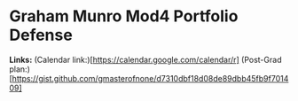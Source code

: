 # Graham Munro Mod4 Portfolio Defense

**Links:** 
(Calendar link:)[https://calendar.google.com/calendar/r]
(Post-Grad plan:)[https://gist.github.com/gmasterofnone/d7310dbf18d08de89dbb45fb9f701409]
